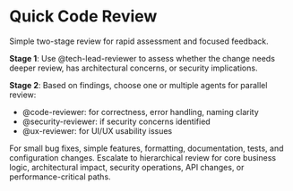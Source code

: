 # Quick Code Review

Simple two-stage review for rapid assessment and focused feedback.

**Stage 1**: Use @tech-lead-reviewer to assess whether the change needs deeper review, has architectural concerns, or security implications.

**Stage 2**: Based on findings, choose one or multiple agents for parallel review:

* @code-reviewer: for correctness, error handling, naming clarity
* @security-reviewer: if security concerns identified
* @ux-reviewer: for UI/UX usability issues

For small bug fixes, simple features, formatting, documentation, tests, and configuration changes. Escalate to hierarchical review for core business logic, architectural impact, security operations, API changes, or performance-critical paths.
